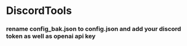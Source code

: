 # DiscordTools

### rename config_bak.json to config.json and add your discord token as well as openai api key
